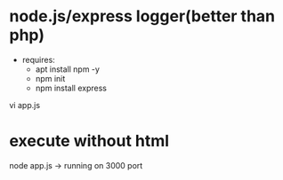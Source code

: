 # node.js/express logger(better than php)
- requires:
  - apt install npm -y
  - npm init 
  - npm install express

vi app.js

# execute without html
node app.js
-> running on 3000 port
